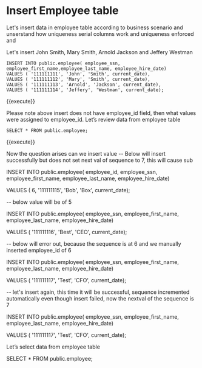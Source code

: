 # Insert Employee table

Let's insert data in employee table according to business scenario and unserstand how uniqueness serial columns work and uniqueness enforced and 

Let's insert John Smith, Mary Smith, Arnold Jackson and Jeffery Westman

```postgresql
INSERT INTO public.employee( employee_ssn, employee_first_name,employee_last_name, employee_hire_date)
VALUES ( '111111111', 'John', 'Smith', current_date),
VALUES ( '111111112', 'Mary', 'Smith', current_date),
VALUES ( '111111113', 'Arnold', 'Jackson', current_date),
VALUES ( '111111114', 'Jeffery', 'Westman', current_date);
``` 
{{execute}}

Please note above insert does not have employee_id field, then what values were assigned to employee_id. Let’s review data from employee table 

```postgresql
SELECT * FROM public.employee;
``` 
{{execute}}

Now the question arises can we insert value
-- Below will insert successfully but does not set next val of sequence
to 7, this will cause sub

INSERT INTO public.employee( employee_id, employee_ssn,
employee_first_name, employee_last_name, employee_hire_date)

VALUES ( 6, '111111115', 'Bob', 'Box', current_date);

-- below value will be of 5

INSERT INTO public.employee( employee_ssn, employee_first_name,
employee_last_name, employee_hire_date)

VALUES ( '111111116', 'Best', 'CEO', current_date);

-- below will error out, because the sequence is at 6 and we manually
inserted employee_id of 6

INSERT INTO public.employee( employee_ssn, employee_first_name,
employee_last_name, employee_hire_date)

VALUES ( '111111117', 'Test', 'CFO', current_date);

-- let's insert again, this time it will be successful, sequence
incremented automatically even though insert failed, now the nextval of
the sequence is 7

INSERT INTO public.employee( employee_ssn, employee_first_name,
employee_last_name, employee_hire_date)

VALUES ( '111111117', 'Test', 'CFO', current_date);

Let’s select data from employee table

SELECT * FROM public.employee;
